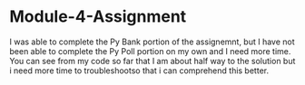 # Module-4-Assignment

I was able to complete the Py Bank portion of the assignemnt, but I have not been able to complete the Py Poll portion on my own and I need more time. You can see from my code so far that I am about half way to the solution but i need more time to troubleshootso that i can comprehend this better.
